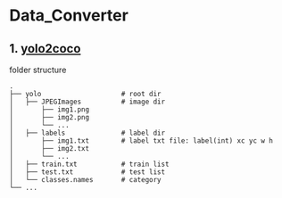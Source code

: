 # Data_Converter

## 1. [yolo2coco](yolo2coco.py)

folder structure
 
    .
    ├── yolo                    # root dir
    │   ├── JPEGImages          # image dir
    │       ├── img1.png
    │       ├── img2.png
    │       └── ...
    │   ├── labels              # label dir
    │       ├── img1.txt        # label txt file: label(int) xc yc w h
    │       ├── img2.txt
    │       └── ...  
    │   ├── train.txt           # train list
    │   ├── test.txt            # test list
    │   └── classes.names       # category
    └── ...
    
 

